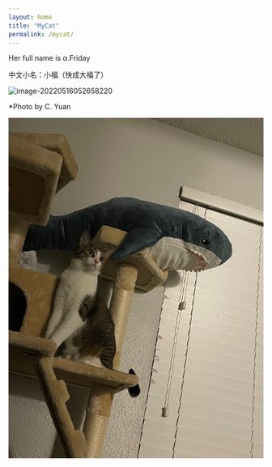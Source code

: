 ```yaml
---
layout: home
title: "MyCat"
permalink: /mycat/
---
```




Her full name is α.Friday

中文小名：小福（快成大福了）

![image-20220516052658220](10-MyCat.assets/image-20220516052658220.png)

*Photo by C. Yuan 


![image-20221015014500022](10-MyCat.assets/image-20221015014500022.png)

